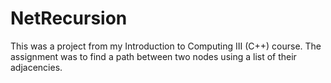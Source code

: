 # NetRecursion
This was a project from my Introduction to Computing III (C++) course. The assignment was to find a path between two nodes using a list of their adjacencies. 
